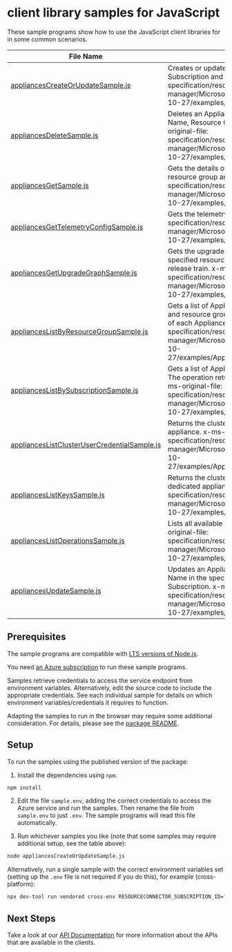 # client library samples for JavaScript

These sample programs show how to use the JavaScript client libraries for in some common scenarios.

| **File Name**                                                                             | **Description**                                                                                                                                                                                                                                                                                |
| ----------------------------------------------------------------------------------------- | ---------------------------------------------------------------------------------------------------------------------------------------------------------------------------------------------------------------------------------------------------------------------------------------------- |
| [appliancesCreateOrUpdateSample.js][appliancescreateorupdatesample]                       | Creates or updates an Appliance in the specified Subscription and Resource Group. x-ms-original-file: specification/resourceconnector/resource-manager/Microsoft.ResourceConnector/stable/2022-10-27/examples/AppliancesCreate_Update.json                                                     |
| [appliancesDeleteSample.js][appliancesdeletesample]                                       | Deletes an Appliance with the specified Resource Name, Resource Group, and Subscription Id. x-ms-original-file: specification/resourceconnector/resource-manager/Microsoft.ResourceConnector/stable/2022-10-27/examples/AppliancesDelete.json                                                  |
| [appliancesGetSample.js][appliancesgetsample]                                             | Gets the details of an Appliance with a specified resource group and name. x-ms-original-file: specification/resourceconnector/resource-manager/Microsoft.ResourceConnector/stable/2022-10-27/examples/AppliancesGet.json                                                                      |
| [appliancesGetTelemetryConfigSample.js][appliancesgettelemetryconfigsample]               | Gets the telemetry config. x-ms-original-file: specification/resourceconnector/resource-manager/Microsoft.ResourceConnector/stable/2022-10-27/examples/TelemetryConfig.json                                                                                                                    |
| [appliancesGetUpgradeGraphSample.js][appliancesgetupgradegraphsample]                     | Gets the upgrade graph of an Appliance with a specified resource group and name and specific release train. x-ms-original-file: specification/resourceconnector/resource-manager/Microsoft.ResourceConnector/stable/2022-10-27/examples/UpgradeGraph.json                                      |
| [appliancesListByResourceGroupSample.js][applianceslistbyresourcegroupsample]             | Gets a list of Appliances in the specified subscription and resource group. The operation returns properties of each Appliance. x-ms-original-file: specification/resourceconnector/resource-manager/Microsoft.ResourceConnector/stable/2022-10-27/examples/AppliancesListByResourceGroup.json |
| [appliancesListBySubscriptionSample.js][applianceslistbysubscriptionsample]               | Gets a list of Appliances in the specified subscription. The operation returns properties of each Appliance x-ms-original-file: specification/resourceconnector/resource-manager/Microsoft.ResourceConnector/stable/2022-10-27/examples/AppliancesListBySubscription.json                      |
| [appliancesListClusterUserCredentialSample.js][applianceslistclusterusercredentialsample] | Returns the cluster user credentials for the dedicated appliance. x-ms-original-file: specification/resourceconnector/resource-manager/Microsoft.ResourceConnector/stable/2022-10-27/examples/AppliancesListClusterUserCredential.json                                                         |
| [appliancesListKeysSample.js][applianceslistkeyssample]                                   | Returns the cluster customer credentials for the dedicated appliance. x-ms-original-file: specification/resourceconnector/resource-manager/Microsoft.ResourceConnector/stable/2022-10-27/examples/AppliancesListKeys.json                                                                      |
| [appliancesListOperationsSample.js][applianceslistoperationssample]                       | Lists all available Appliances operations. x-ms-original-file: specification/resourceconnector/resource-manager/Microsoft.ResourceConnector/stable/2022-10-27/examples/AppliancesListOperations.json                                                                                           |
| [appliancesUpdateSample.js][appliancesupdatesample]                                       | Updates an Appliance with the specified Resource Name in the specified Resource Group and Subscription. x-ms-original-file: specification/resourceconnector/resource-manager/Microsoft.ResourceConnector/stable/2022-10-27/examples/AppliancesPatch.json                                       |

## Prerequisites

The sample programs are compatible with [LTS versions of Node.js](https://github.com/nodejs/release#release-schedule).

You need [an Azure subscription][freesub] to run these sample programs.

Samples retrieve credentials to access the service endpoint from environment variables. Alternatively, edit the source code to include the appropriate credentials. See each individual sample for details on which environment variables/credentials it requires to function.

Adapting the samples to run in the browser may require some additional consideration. For details, please see the [package README][package].

## Setup

To run the samples using the published version of the package:

1. Install the dependencies using `npm`:

```bash
npm install
```

2. Edit the file `sample.env`, adding the correct credentials to access the Azure service and run the samples. Then rename the file from `sample.env` to just `.env`. The sample programs will read this file automatically.

3. Run whichever samples you like (note that some samples may require additional setup, see the table above):

```bash
node appliancesCreateOrUpdateSample.js
```

Alternatively, run a single sample with the correct environment variables set (setting up the `.env` file is not required if you do this), for example (cross-platform):

```bash
npx dev-tool run vendored cross-env RESOURCECONNECTOR_SUBSCRIPTION_ID="<resourceconnector subscription id>" RESOURCECONNECTOR_RESOURCE_GROUP="<resourceconnector resource group>" node appliancesCreateOrUpdateSample.js
```

## Next Steps

Take a look at our [API Documentation][apiref] for more information about the APIs that are available in the clients.

[appliancescreateorupdatesample]: https://github.com/Azure/azure-sdk-for-js/blob/main/sdk/resourceconnector/arm-resourceconnector/samples/v1/javascript/appliancesCreateOrUpdateSample.js
[appliancesdeletesample]: https://github.com/Azure/azure-sdk-for-js/blob/main/sdk/resourceconnector/arm-resourceconnector/samples/v1/javascript/appliancesDeleteSample.js
[appliancesgetsample]: https://github.com/Azure/azure-sdk-for-js/blob/main/sdk/resourceconnector/arm-resourceconnector/samples/v1/javascript/appliancesGetSample.js
[appliancesgettelemetryconfigsample]: https://github.com/Azure/azure-sdk-for-js/blob/main/sdk/resourceconnector/arm-resourceconnector/samples/v1/javascript/appliancesGetTelemetryConfigSample.js
[appliancesgetupgradegraphsample]: https://github.com/Azure/azure-sdk-for-js/blob/main/sdk/resourceconnector/arm-resourceconnector/samples/v1/javascript/appliancesGetUpgradeGraphSample.js
[applianceslistbyresourcegroupsample]: https://github.com/Azure/azure-sdk-for-js/blob/main/sdk/resourceconnector/arm-resourceconnector/samples/v1/javascript/appliancesListByResourceGroupSample.js
[applianceslistbysubscriptionsample]: https://github.com/Azure/azure-sdk-for-js/blob/main/sdk/resourceconnector/arm-resourceconnector/samples/v1/javascript/appliancesListBySubscriptionSample.js
[applianceslistclusterusercredentialsample]: https://github.com/Azure/azure-sdk-for-js/blob/main/sdk/resourceconnector/arm-resourceconnector/samples/v1/javascript/appliancesListClusterUserCredentialSample.js
[applianceslistkeyssample]: https://github.com/Azure/azure-sdk-for-js/blob/main/sdk/resourceconnector/arm-resourceconnector/samples/v1/javascript/appliancesListKeysSample.js
[applianceslistoperationssample]: https://github.com/Azure/azure-sdk-for-js/blob/main/sdk/resourceconnector/arm-resourceconnector/samples/v1/javascript/appliancesListOperationsSample.js
[appliancesupdatesample]: https://github.com/Azure/azure-sdk-for-js/blob/main/sdk/resourceconnector/arm-resourceconnector/samples/v1/javascript/appliancesUpdateSample.js
[apiref]: https://docs.microsoft.com/javascript/api/@azure/arm-resourceconnector?view=azure-node-preview
[freesub]: https://azure.microsoft.com/free/
[package]: https://github.com/Azure/azure-sdk-for-js/tree/main/sdk/resourceconnector/arm-resourceconnector/README.md
